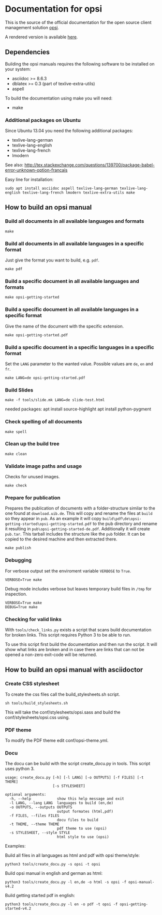 # Documentation for opsi

This is the source of the official documentation for the open source client management solution [opsi](http://www.opsi.org/).

A rendered version is available [here](https://download.uib.de/opsi4.1/documentation/).


## Dependencies

Building the opsi manuals requires the following software to be installed on your system:

* asciidoc >= 8.6.3
* dblatex  >= 0.3 (part of texlive-extra-utils)
* aspell

To build the documentation using make you will need:

* make


### Additional packages on Ubuntu

Since Ubuntu 13.04 you need the following additional packages:
* texlive-lang-german
* texlive-lang-english
* texlive-lang-french
* lmodern

See also:
http://tex.stackexchange.com/questions/139700/package-babel-error-unknown-option-francais


Easy line for installation:

``` shell
sudo apt install asciidoc aspell texlive-lang-german texlive-lang-english texlive-lang-french lmodern texlive-extra-utils make
```

## How to build an opsi manual

### Build all documents in all available languages and formats

``` shell
make
```

### Build all documents in all available languages in a specific format

Just give the format you want to build, e.g. `pdf`.

``` shell
make pdf
```

### Build a specific document in all available languages and formats

``` shell
make opsi-getting-started
```

### Build a specific document in all available languages in a specific format

Give the name of the document with the specific extension.

``` shell
make opsi-getting-started.pdf
```

### Build a specific document in a specific languages in a specific format

Set the `LANG` parameter to the wanted value.
Possible values are `de`, `en` and `fr`.

``` shell
make LANG=de opsi-getting-started.pdf
```

### Build Slides

``` shell
make -f tools/slide.mk LANG=de slide-test.html
```
needed packages:
apt install source-highlight
apt install python-pygment

### Check spelling of all documents

``` shell
make spell
```

### Clean up the build tree

``` shell
make clean
```

### Validate image paths and usage

Checks for unused images.

``` shell
make check
```

### Prepare for publication

Prepares the publication of documents with a folder-structure similar to
the one found at `download.uib.de`.
This will copy and rename the files at `build` so they appear in `pub`.
As an example it will copy `build\pdf\de\opsi-getting-started\opsi-getting-started.pdf` to the pub directory and rename it resulting in `pub\opsi-getting-started-de.pdf`.
Additionally it will create `pub.tar`.
This tarball includes the structure like the `pub` folder.
It can be copied to the desired machine and then extracted there.

``` shell
make publish
```

### Debugging

For verbose output set the enviroment variable `VERBOSE` to `True`.

``` shell
VERBOSE=True make
```

Debug mode includes verbose but leaves temporary build files in `/tmp` for inspection.

``` shell
VERBOSE=True make
DEBUG=True make
```

### Checking for valid links

With `tools/check_links.py` exists a script that scans build documentation for broken links.
This script requires Python 3 to be able to run.

To use this script first build the documentation and then run the script. It will show what links are broken and in case there are links that can not be opened a non-zero exit-code will be returned.

## How to build an opsi manual with asciidoctor

### Create CSS stylesheet

To create the css files call the build_stylesheets.sh script.
```shell
sh tools/build_stylesheets.sh
``` 
This will take the conf/stylesheets/opsi.sass and build the conf/stylesheets/opsi.css using.

### PDF theme 

To modify the PDF theme edit conf/opsi-theme.yml.

### Docu

The docu can be build with the script create_docu.py in tools. This script uses python 3.

```shell
usage: create_docu.py [-h] [-l LANG] [-o OUTPUTS] [-f FILES] [-t THEME]
                      [-s STYLESHEET]

optional arguments:
  -h, --help            show this help message and exit
  -l LANG, --lang LANG  languages to build (en,de)
  -o OUTPUTS, --outputs OUTPUTS
                        output formates (html,pdf)
  -f FILES, --files FILES
                        docu files to build
  -t THEME, --theme THEME
                        pdf theme to use (opsi)
  -s STYLESHEET, --style STYLE
                        html style to use (opsi)
```

Examples:

Build all files in all languages as html and pdf with opsi theme/style:
```shell
python3 tools/create_docu.py -s opsi -t opsi
```

Build opsi manual in english and german as html:
```shell
python3 tools/create_docu.py -l en,de -o html -s opsi -f opsi-manual-v4.2
```

Build getting started pdf in english:
```shell
python3 tools/create_docu.py -l en -o pdf -t opsi -f opsi-getting-started-v4.2
```




